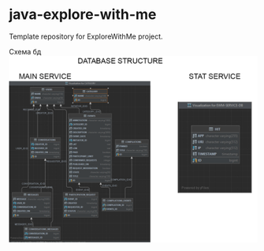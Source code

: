 # java-explore-with-me
Template repository for ExploreWithMe project.

Схема бд
![entity relationship diagram](./images/diagram.png)